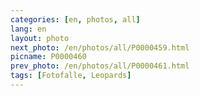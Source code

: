 ```yaml
---
categories: [en, photos, all]
lang: en
layout: photo
next_photo: /en/photos/all/P0000459.html
picname: P0000460
prev_photo: /en/photos/all/P0000461.html
tags: [Fotofalle, Leopards]
---
```

